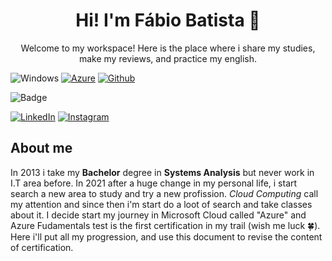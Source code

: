 <h1 align="center"> Hi! I'm Fábio Batista 👋 </h1>

<p align="center"> Welcome to my workspace! Here is the place where i share my studies, make my reviews, and practice my english. </p>

![Windows](https://badgen.net/badge/icon/Windows/0078D6?icon=windows&label) 
[![Azure](https://badgen.net/badge/icon/Azure/0078D4?icon=azure&label)](https://azure.microsoft.com) 
[![Github](https://badgen.net/badge/icon/GitHub/181717?icon=github&label)](https://github.com/ofabiobatista) 

![Badge](https://img.shields.io/badge/-/LinkeIn-0A66C2?style=for-the-badge&logo=linkedin)

[![LinkedIn](https://badgen.net/badge/icon/LinkedIn/0A66C2?icon=linkedin&label)](https://www.linkedin.com/in/faabiobatista/)
[![Instagram](https://badgen.net/badge/icon/Instagram/E4405F?icon=instagram&label)](https://www.linkedin.com/in/faabiobatista/)

## About me

In 2013 i take my **Bachelor** degree in **Systems Analysis** but never work in I.T area before. In 2021 after a huge change in my personal life, i start search a new area to study and try a new profission. *Cloud Computing* call my attention and since then i'm start do a loot of search and take classes about it. I decide start my journey in Microsoft Cloud called "Azure" and Azure Fudamentals test is the first certification in my trail (wish me luck 🍀). Here i'll put all my progression, and use this document to revise the content of certification.
<!--
**ofabiobatista/ofabiobatista** is a ✨ _special_ ✨ repository because its `README.md` (this file) appears on your GitHub profile.

Here are some ideas to get you started:

- 🔭 I’m currently working on ...
- 🌱 I’m currently learning ...
- 👯 I’m looking to collaborate on ...
- 🤔 I’m looking for help with ...
- 💬 Ask me about ...
- 📫 How to reach me: ...
- 😄 Pronouns: ...
- ⚡ Fun fact: ...
-->
